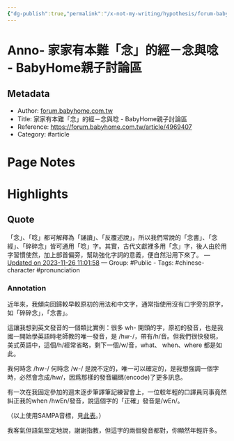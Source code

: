 ```yaml
---
{"dg-publish":true,"permalink":"/x-not-my-writing/hypothesis/forum-babyhome-com-tw/baby-home/","noteIcon":"2"}
---
```



# Anno- 家家有本難「念」的經－念與唸 - BabyHome親子討論區

## Metadata
- Author: [forum.babyhome.com.tw]()
- Title: 家家有本難「念」的經－念與唸 - BabyHome親子討論區
- Reference: https://forum.babyhome.com.tw/article/4969407
- Category: #article

# Page Notes
# Highlights
## Quote
「念」、「唸」都可解釋為「誦讀」、「反覆述說」，所以我們常說的「念書」、「念經」、「碎碎念」皆可通用「唸」字。其實，古代文獻裡多用「念」字，後人由於用字習慣使然，加上部首偏旁，幫助強化字詞的意義，便自然沿用下來了。 
— [Updated on 2023-11-26 11:01:58](https://hyp.is/H1qqWIyOEe6cKecBA53SoQ/forum.babyhome.com.tw/article/4969407) — Group: #Public
    - Tags:  #chinese-character  #pronunciation 
    
### Annotation
近年來，我傾向回歸較早較原初的用法和中文字，通常指使用沒有口字旁的原字，如「碎碎念」，「念書」。

這讓我想到英文發音的一個類比實例：很多 wh- 開頭的字，原初的發音，也是我國一開始學英語時老師教的唯一發音，是 /hw-/，帶有/h/音。但我們很快發現，美式英語中，這個/h/經常省略，剩下一個/w/音，what、 when、where 都是如此。

我何時念 /hw-/ 何時念 /w-/ 是說不定的，唯一可以確定的，是我想強調一個字時，必然會念成/hw/，因爲那樣的發音編碼(encode)了更多訊息。

有一次在我固定參加的週末逐步筆譯筆記練習會上，一位較年輕的口譯員同事竟然糾正我的when /hwEn/發音，說這個字的「正確」發音是/wEn/。

（以上使用SAMPA音標，見[此表](https://ericliaointerpreting.com/note-on-the-sampa-phonetic-transcription-sampa/)。）

我客氣但語氣堅定地說，謝謝指教，但這字的兩個發音都對，你顯然年輕許多。























